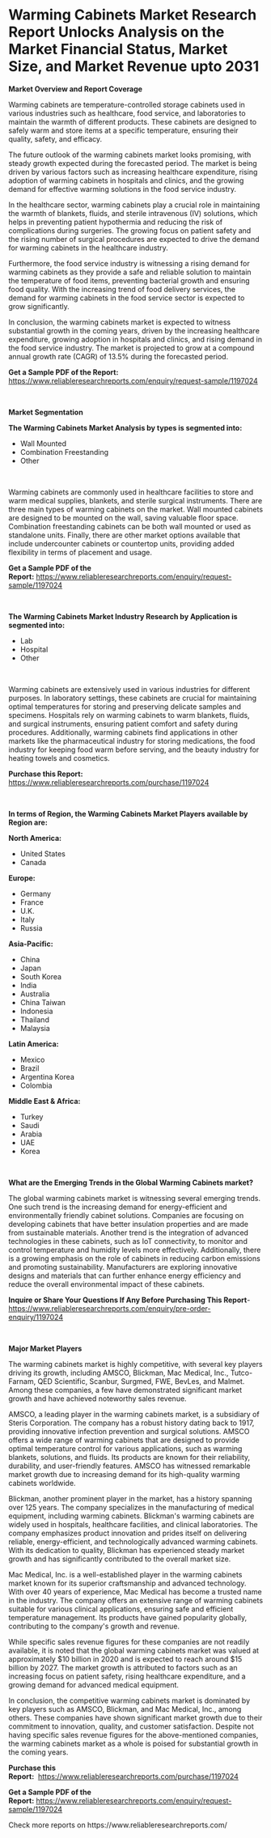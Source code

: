 <p><h1>Warming Cabinets Market Research Report Unlocks Analysis on the Market Financial Status, Market Size, and Market Revenue upto 2031</h1></p><p><strong>Market Overview and Report Coverage</strong></p>
<p><p>Warming cabinets are temperature-controlled storage cabinets used in various industries such as healthcare, food service, and laboratories to maintain the warmth of different products. These cabinets are designed to safely warm and store items at a specific temperature, ensuring their quality, safety, and efficacy.</p><p>The future outlook of the warming cabinets market looks promising, with steady growth expected during the forecasted period. The market is being driven by various factors such as increasing healthcare expenditure, rising adoption of warming cabinets in hospitals and clinics, and the growing demand for effective warming solutions in the food service industry.</p><p>In the healthcare sector, warming cabinets play a crucial role in maintaining the warmth of blankets, fluids, and sterile intravenous (IV) solutions, which helps in preventing patient hypothermia and reducing the risk of complications during surgeries. The growing focus on patient safety and the rising number of surgical procedures are expected to drive the demand for warming cabinets in the healthcare industry.</p><p>Furthermore, the food service industry is witnessing a rising demand for warming cabinets as they provide a safe and reliable solution to maintain the temperature of food items, preventing bacterial growth and ensuring food quality. With the increasing trend of food delivery services, the demand for warming cabinets in the food service sector is expected to grow significantly.</p><p>In conclusion, the warming cabinets market is expected to witness substantial growth in the coming years, driven by the increasing healthcare expenditure, growing adoption in hospitals and clinics, and rising demand in the food service industry. The market is projected to grow at a compound annual growth rate (CAGR) of 13.5% during the forecasted period.</p></p>
<p><strong>Get a Sample PDF of the Report:</strong> <a href="https://www.reliableresearchreports.com/enquiry/request-sample/1197024">https://www.reliableresearchreports.com/enquiry/request-sample/1197024</a></p>
<p>&nbsp;</p>
<p><strong>Market Segmentation</strong></p>
<p><strong>The Warming Cabinets Market Analysis by types is segmented into:</strong></p>
<p><ul><li>Wall Mounted</li><li>Combination Freestanding</li><li>Other</li></ul></p>
<p>&nbsp;</p>
<p><p>Warming cabinets are commonly used in healthcare facilities to store and warm medical supplies, blankets, and sterile surgical instruments. There are three main types of warming cabinets on the market. Wall mounted cabinets are designed to be mounted on the wall, saving valuable floor space. Combination freestanding cabinets can be both wall mounted or used as standalone units. Finally, there are other market options available that include undercounter cabinets or countertop units, providing added flexibility in terms of placement and usage.</p></p>
<p><strong>Get a Sample PDF of the Report:</strong>&nbsp;<a href="https://www.reliableresearchreports.com/enquiry/request-sample/1197024">https://www.reliableresearchreports.com/enquiry/request-sample/1197024</a></p>
<p>&nbsp;</p>
<p><strong>The Warming Cabinets Market Industry Research by Application is segmented into:</strong></p>
<p><ul><li>Lab</li><li>Hospital</li><li>Other</li></ul></p>
<p>&nbsp;</p>
<p><p>Warming cabinets are extensively used in various industries for different purposes. In laboratory settings, these cabinets are crucial for maintaining optimal temperatures for storing and preserving delicate samples and specimens. Hospitals rely on warming cabinets to warm blankets, fluids, and surgical instruments, ensuring patient comfort and safety during procedures. Additionally, warming cabinets find applications in other markets like the pharmaceutical industry for storing medications, the food industry for keeping food warm before serving, and the beauty industry for heating towels and cosmetics.</p></p>
<p><strong>Purchase this Report:</strong>&nbsp; <a href="https://www.reliableresearchreports.com/purchase/1197024">https://www.reliableresearchreports.com/purchase/1197024</a></p>
<p>&nbsp;</p>
<p><strong>In terms of Region, the Warming Cabinets Market Players available by Region are:</strong></p>
<p>
    <p> <strong> North America: </strong>
        <ul>
            <li>United States</li>
            <li>Canada</li>
        </ul>
        </p> 
    <p> <strong> Europe: </strong>
        <ul>
            <li>Germany</li>
            <li>France</li>
            <li>U.K.</li>
            <li>Italy</li>
            <li>Russia</li>
        </ul>
        </p> 
    <p> <strong> Asia-Pacific: </strong>
        <ul>
            <li>China</li>
            <li>Japan</li>
            <li>South Korea</li>
            <li>India</li>
            <li>Australia</li>
            <li>China Taiwan</li>
            <li>Indonesia</li>
            <li>Thailand</li>
            <li>Malaysia</li>
        </ul>
        </p> 
    <p> <strong> Latin America: </strong>
        <ul>
            <li>Mexico</li>
            <li>Brazil</li>
            <li>Argentina Korea</li>
            <li>Colombia</li>
        </ul>
        </p> 
    <p> <strong> Middle East & Africa: </strong>
        <ul>
            <li>Turkey</li>
            <li>Saudi</li>
            <li>Arabia</li>
            <li>UAE</li>
            <li>Korea</li>
        </ul>
    </p>
    </p>
<p>&nbsp;</p>
<p><strong>What are the Emerging Trends in the Global Warming Cabinets market?</strong></p>
<p><p>The global warming cabinets market is witnessing several emerging trends. One such trend is the increasing demand for energy-efficient and environmentally friendly cabinet solutions. Companies are focusing on developing cabinets that have better insulation properties and are made from sustainable materials. Another trend is the integration of advanced technologies in these cabinets, such as IoT connectivity, to monitor and control temperature and humidity levels more effectively. Additionally, there is a growing emphasis on the role of cabinets in reducing carbon emissions and promoting sustainability. Manufacturers are exploring innovative designs and materials that can further enhance energy efficiency and reduce the overall environmental impact of these cabinets.</p></p>
<p><strong>Inquire or Share Your Questions If Any Before Purchasing This Report</strong>- <a href="https://www.reliableresearchreports.com/enquiry/pre-order-enquiry/1197024">https://www.reliableresearchreports.com/enquiry/pre-order-enquiry/1197024</a></p>
<p>&nbsp;</p>
<p><strong>Major Market Players</strong></p>
<p><p>The warming cabinets market is highly competitive, with several key players driving its growth, including AMSCO, Blickman, Mac Medical, Inc., Tutco-Farnam, QED Scientific, Scanbur, Surgmed, FWE, BevLes, and Malmet. Among these companies, a few have demonstrated significant market growth and have achieved noteworthy sales revenue.</p><p>AMSCO, a leading player in the warming cabinets market, is a subsidiary of Steris Corporation. The company has a robust history dating back to 1917, providing innovative infection prevention and surgical solutions. AMSCO offers a wide range of warming cabinets that are designed to provide optimal temperature control for various applications, such as warming blankets, solutions, and fluids. Its products are known for their reliability, durability, and user-friendly features. AMSCO has witnessed remarkable market growth due to increasing demand for its high-quality warming cabinets worldwide.</p><p>Blickman, another prominent player in the market, has a history spanning over 125 years. The company specializes in the manufacturing of medical equipment, including warming cabinets. Blickman's warming cabinets are widely used in hospitals, healthcare facilities, and clinical laboratories. The company emphasizes product innovation and prides itself on delivering reliable, energy-efficient, and technologically advanced warming cabinets. With its dedication to quality, Blickman has experienced steady market growth and has significantly contributed to the overall market size.</p><p>Mac Medical, Inc. is a well-established player in the warming cabinets market known for its superior craftsmanship and advanced technology. With over 40 years of experience, Mac Medical has become a trusted name in the industry. The company offers an extensive range of warming cabinets suitable for various clinical applications, ensuring safe and efficient temperature management. Its products have gained popularity globally, contributing to the company's growth and revenue.</p><p>While specific sales revenue figures for these companies are not readily available, it is noted that the global warming cabinets market was valued at approximately $10 billion in 2020 and is expected to reach around $15 billion by 2027. The market growth is attributed to factors such as an increasing focus on patient safety, rising healthcare expenditure, and a growing demand for advanced medical equipment.</p><p>In conclusion, the competitive warming cabinets market is dominated by key players such as AMSCO, Blickman, and Mac Medical, Inc., among others. These companies have shown significant market growth due to their commitment to innovation, quality, and customer satisfaction. Despite not having specific sales revenue figures for the above-mentioned companies, the warming cabinets market as a whole is poised for substantial growth in the coming years.</p></p>
<p><strong>Purchase this Report:</strong>&nbsp;&nbsp;<a href="https://www.reliableresearchreports.com/purchase/1197024">https://www.reliableresearchreports.com/purchase/1197024</a></p>
<p></p>
<p><strong>Get a Sample PDF of the Report:</strong>&nbsp;<a href="https://www.reliableresearchreports.com/enquiry/request-sample/1197024">https://www.reliableresearchreports.com/enquiry/request-sample/1197024</a></p>
<p>Check more reports on https://www.reliableresearchreports.com/</p>